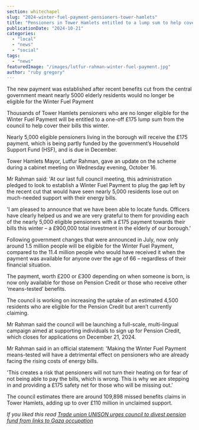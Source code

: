 ```yaml
---
section: whitechapel
slug: "2024-winter-fuel-payment-pensioners-tower-hamlets"
title: "Pensioners in Tower Hamlets entitled to a lump sum to help cover fuel bills this winter"
publicationDate: "2024-10-21"
categories: 
  - "local"
  - "news"
  - "social"
tags: 
  - "news"
featuredImage: "/images/lutfur-rahman-winter-fuel-payment.jpg"
author: "ruby gregory"
---
```


The new payment was established after recent benefits cut from the central government meant nearly 5000 elderly residents would no longer be eligible for the Winter Fuel Payment

Thousands of Tower Hamlets pensioners who are no longer eligible for the Winter Fuel Payment will be entitled to a one-off £175 lump sum from the council to help cover their bills this winter.

Nearly 5,000 eligible pensioners living in the borough will receive the £175 payment, which is being partly funded by the government’s Household Support Fund (HSF), and is due in December.

Tower Hamlets Mayor, Lutfur Rahman, gave an update on the scheme during a cabinet meeting on Wednesday evening, October 16.

Mr Rahman said: 'At our last full council meeting, this administration pledged to look to establish a Winter Fuel Payment to plug the gap left by the recent cut that would have seen nearly 5,000 residents lose out on much-needed support with their energy bills.

'I am pleased to announce that we have been able to locate funds. Officers have clearly helped us and we are very grateful to them for providing each of the nearly 5,000 eligible pensioners with a £175 payment towards their bills this winter – a £900,000 total investment in the elderly of our borough.'

Following government changes that were announced in July, now only around 1.5 million people will be eligible for the Winter Fuel Payment, compared to the 11.4 million people who would have received it when the payment was available for anyone over the age of 66 – regardless of their financial situation.

The payment, worth £200 or £300 depending on when someone is born, is now only available for those on Pension Credit or those who receive other ‘means-tested’ benefits.

The council is working on increasing the uptake of an estimated 4,500 residents who are eligible for the Pension Credit but aren’t currently claiming.

Mr Rahman said the council will be launching a full-scale, multi-lingual campaign aimed at supporting individuals to sign up for Pension Credit, which closes for applications on December 21, 2024.

Mr Rahman said in an official statement: 'Making the Winter Fuel Payment means-tested will have a detrimental effect on pensioners who are already facing the rising costs of energy bills.

'This creates a risk that pensioners will not turn their heating on for fear of not being able to pay the bills, which is wrong. This is why we are stepping in and providing a £175 safety net for those who will be missing out.'

The council estimates there are around 109,898 missed benefits claims in Tower Hamlets, adding up to over £110 million in unclaimed support.

_If you liked this read [Trade union UNISON urges council to divest pension fund from links to Gaza occupation](https://whitechapellondon.co.uk/unison-trade-union-coalition-urges-tower-hamlets-council-divestment-gaza/)_
